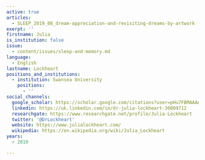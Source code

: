 ```yaml
---
active: true
articles:
  - SLEEP_2019_08_dream-appreciation-and-revisiting-dreams-by-artwork
exerpt: ''
firstname: Julia
is_institution: false
issue:
  - content/issues/sleep-and-memory.md
language:
  - English
lastname: Lockheart
positions_and_institutions:
  - institution: Swansea University
    positions:
      - ''
social_channels:
  google_scholar: https://scholar.google.com/citations?user=pHu7FBMAAAAJ&hl=en
  linkedin: https://uk.linkedin.com/in/dr-julia-lockheart-30009712
  researchgate: https://www.researchgate.net/profile/Julia-Lockheart
  twitter: '@DrLockheart'
  website: https://www.julialockheart.com/
  wikipedia: https://en.wikipedia.org/wiki/Julia_Lockheart
years:
  - 2019

---
```

